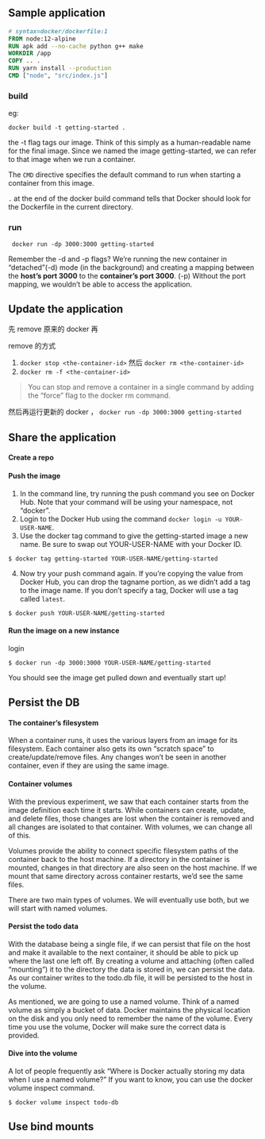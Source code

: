 ## Sample application

```dockerfile
# syntax=docker/dockerfile:1
FROM node:12-alpine
RUN apk add --no-cache python g++ make
WORKDIR /app
COPY .. .
RUN yarn install --production
CMD ["node", "src/index.js"]
```
### build
eg:
```shell
docker build -t getting-started .
```
the -t flag tags our image. Think of this simply as a human-readable name for the final image. 
Since we named the image getting-started, we can refer to that image when we run a container.

The `CMD` directive specifies the default command to run when starting a container from this image.

`.` at the end of the docker build command tells that Docker should look for the Dockerfile in the current directory.
### run
```shell
 docker run -dp 3000:3000 getting-started
```
Remember the -d and -p flags? 
We’re running the new container in “detached”(-d) mode (in the background) and creating a mapping between 
the **host’s port 3000** to the **container’s port 3000**. (-p)
Without the port mapping, we wouldn’t be able to access the application.

## Update the application
先 remove 原来的 docker 再 

remove 的方式
1. `docker stop <the-container-id>` 然后 `docker rm <the-container-id>`
2. `docker rm -f <the-container-id>`

> You can stop and remove a container in a single command by adding the “force” flag to the docker rm command.

然后再运行更新的 docker ， `docker run -dp 3000:3000 getting-started`

## Share the application
#### Create a repo

#### Push the image
1. In the command line, try running the push command you see on Docker Hub. Note that your command will be using your namespace, not “docker”.
2. Login to the Docker Hub using the command `docker login -u YOUR-USER-NAME`.
3. Use the docker tag command to give the getting-started image a new name. Be sure to swap out YOUR-USER-NAME with your Docker ID.
```shell
$ docker tag getting-started YOUR-USER-NAME/getting-started
```
4. Now try your push command again. If you’re copying the value from Docker Hub, you can drop the tagname portion, 
   as we didn’t add a tag to the image name. If you don’t specify a tag, Docker will use a tag called `latest`.
```shell
$ docker push YOUR-USER-NAME/getting-started
```

#### Run the image on a new instance
login

```shell
$ docker run -dp 3000:3000 YOUR-USER-NAME/getting-started
```
You should see the image get pulled down and eventually start up!

## Persist the DB
#### The container’s filesystem

When a container runs, it uses the various layers from an image for its filesystem. 
Each container also gets its own “scratch space” to create/update/remove files. 
Any changes won’t be seen in another container, even if they are using the same image.


#### Container volumes
With the previous experiment, we saw that each container starts from the image definition each time it starts. While containers can create, update, and delete files, those changes are lost when the container is removed and all changes are isolated to that container. With volumes, we can change all of this.

Volumes provide the ability to connect specific filesystem paths of the container back to the host machine. If a directory in the container is mounted, changes in that directory are also seen on the host machine. If we mount that same directory across container restarts, we’d see the same files.

There are two main types of volumes. We will eventually use both, but we will start with named volumes.

#### Persist the todo data

With the database being a single file, if we can persist that file on the host and make it available to the next container, it should be able to pick up where the last one left off. By creating a volume and attaching (often called “mounting”) it to the directory the data is stored in, we can persist the data. As our container writes to the todo.db file, it will be persisted to the host in the volume.

As mentioned, we are going to use a named volume. Think of a named volume as simply a bucket of data. Docker maintains the physical location on the disk and you only need to remember the name of the volume. Every time you use the volume, Docker will make sure the correct data is provided.

#### Dive into the volume
A lot of people frequently ask “Where is Docker actually storing my data when I use a named volume?” If you want to know, you can use the docker volume inspect command.
```shell
$ docker volume inspect todo-db
```

## Use bind mounts


